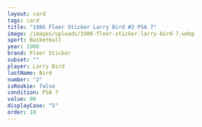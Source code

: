 ```yaml
---
layout: card
tags: card
title: "1986 Fleer Sticker Larry Bird #2 PSA 7"
image: /images/uploads/1986-fleer-sticker-larry-bird-7.webp
sport: Basketball
year: 1986
brand: Fleer Sticker
subset: ""
player: Larry Bird
lastName: Bird
number: "2"
isRookie: false
condition: PSA 7
value: 90
displayCase: "5"
order: 10
---
```

